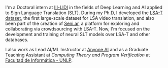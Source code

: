 I'm a Doctoral intern at <a href="https://weblidi.info.unlp.edu.ar/en/" class="link">III-LIDI</a> in the fields of Deep Learning and AI applied to Sign Language Translation (SLT).
During my Ph.D, I developed the <a href="https://midusi.github.io/LSA-T/" class="link">LSA-T dataset</a>, the first large-scale dataset for LSA video translation, and also been part of the creation of <a href="https://app.seni.ar" class="link">Seni.ar</a>, a platform for exploring and collaborating via crowdsourcing with LSA-T.
Now, I'm focused on the development and training of neural SLT models over LSA-T and other databases.

I also work as Lead AI/ML Instructor at <a href="https://anyoneai.com" class="link">Anyone AI</a> and as a Graduate Teaching Assistant at <i>Computing Theory and Program Verification</i> at <a href="https://www.info.unlp.edu.ar" class="link">Facultad de Informática - UNLP</a>.

<!--
**pedroodb/pedroodb** is a ✨ _special_ ✨ repository because its `README.md` (this file) appears on your GitHub profile.

Here are some ideas to get you started:

- 🔭 I’m currently working on ...
- 🌱 I’m currently learning ...
- 👯 I’m looking to collaborate on ...
- 🤔 I’m looking for help with ...
- 💬 Ask me about ...
- 📫 How to reach me: ...
- 😄 Pronouns: ...
- ⚡ Fun fact: ...
-->
